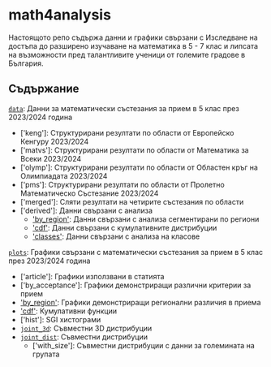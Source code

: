 # math4analysis

Настоящото репо съдържа данни и графики свързани с Изследване на достъпа до разширено изучаване на математика в 5 - 7 клас и липсата на възможности пред талантливите ученици от големите градове в България.

## Съдържание

[`data`]:  Данни за математически състезания за прием в 5 клас през 2023/2024 година
- ['keng']:    Структурирани резултати по области oт Европейско Кенгуру 2023/2024
- ['matvs']:   Структурирани резултати по области oт Математика за Всеки 2023/2024
- ['olymp']:   Структурирани резултати по области oт Областен кръг на Олимпиадата 2023/2024
- ['pms']:     Структурирани резултати по области oт Пролетно Математическо Състезание 2023/2024 
- ['merged']:  Сляти резултати на четирите състезания по области
- ['derived']: Данни свързани с анализа
   - ['by_region']: Данни свързани с анализа сегментирани по региони
   - ['cdf']:       Данни свързани с кумулативните дистрибуции
   - ['classes']:   Данни свързани с анализа на класове


[`plots`]:  Графики свързани с математически състезания за прием в 5 клас през 2023/2024 година
- ['article']:         Графики използвани в статията
- ['by_acceptance']:   Графики демонстриращи различни критерии за прием 
- ['by_region']:       Графики демонстриращи регионални различия в приема
- ['cdf']:             Кумулативни функции
- ['hist']:            SGI хистограми
- [`joint_3d`]:        Съвместни 3D дистрибуции
- [`joint_dist`]:      Съвместни дистрибуции
   - ['with_size']:        Съвместни дистрибуции с данни за големината на групата

[`data`]: https://github.com/nouuata/math4analysis/tree/main/data
[`keng`]: https://github.com/nouuata/math4analysis/tree/main/data/keng
[`matvs`]: https://github.com/nouuata/math4analysis/tree/main/data/matvs
[`olymp`]: https://github.com/nouuata/math4analysis/tree/main/data/olymp
[`pms`]: https://github.com/nouuata/math4analysis/tree/main/data/pms
[`merged`]: https://github.com/nouuata/math4analysis/tree/main/data/merged
[`derived`]: https://github.com/nouuata/math4analysis/tree/main/data/derived
['by_region']: https://github.com/nouuata/math4analysis/tree/main/data/derived/by_region
['cdf']: https://github.com/nouuata/math4analysis/tree/main/data/derived/cdf
['classes']: https://github.com/nouuata/math4analysis/tree/main/data/derived/classes
[`plots`]: https://github.com/nouuata/math4analysis/tree/main/plots
[`article`]: https://github.com/nouuata/math4analysis/tree/main/plots/article
[`by_acceptance`]: https://github.com/nouuata/math4analysis/tree/main/plots/by_acceptance
[`by_region`]: https://github.com/nouuata/math4analysis/tree/main/plots/by_region
[`cdf`]: https://github.com/nouuata/math4analysis/tree/main/plots/cdf
[`hist`]: https://github.com/nouuata/math4analysis/tree/main/plots/hist
[`joint_3d`]: https://github.com/nouuata/math4analysis/tree/main/plots/joint_3d
[`joint_dist`]: https://github.com/nouuata/math4analysis/tree/main/plots/joint_dist
[`with_size`]: https://github.com/nouuata/math4analysis/tree/main/plots/joint_dist/with_size